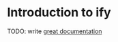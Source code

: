 # Introduction to ify

TODO: write [great documentation](http://jacobian.org/writing/what-to-write/)
